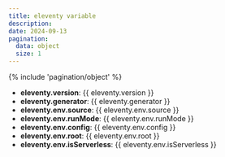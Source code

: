 ```yaml
---
title: eleventy variable
description: 
date: 2024-09-13
pagination:
  data: object
  size: 1
---
```

{% include 'pagination/object' %}

- **eleventy.version**: {{ eleventy.version }}
- **eleventy.generator**: {{ eleventy.generator }}
- **eleventy.env.source**: {{ eleventy.env.source }}
- **eleventy.env.runMode**: {{ eleventy.env.runMode }}
- **eleventy.env.config**: {{ eleventy.env.config }}
- **eleventy.env.root**: {{ eleventy.env.root }}
- **eleventy.env.isServerless**: {{ eleventy.env.isServerless }}